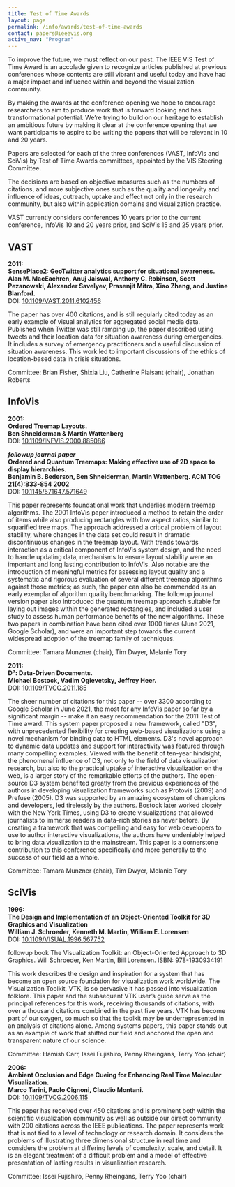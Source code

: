 ```yaml
---
title: Test of Time Awards
layout: page
permalink: /info/awards/test-of-time-awards
contact: papers@ieeevis.org
active_nav: "Program"
---
```


To improve the future, we must reflect on our past. The IEEE VIS Test of Time Award is an accolade given to recognize articles published at previous conferences whose contents are still vibrant and useful today and have had a major impact and influence within and beyond the visualization community.

By making the awards at the conference opening we hope to encourage researchers to aim to produce work that is forward looking and has transformational potential. We’re trying to build on our heritage to establish an ambitious future by making it clear at the conference opening that we want participants to aspire to be writing the papers that will be relevant in 10 and 20 years.

Papers are selected for each of the three conferences (VAST, InfoVis and SciVis) by Test of Time Awards committees, appointed by the VIS Steering Committee.

The decisions are based on objective measures such as the numbers of citations, and more subjective ones such as the quality and longevity and influence of ideas, outreach, uptake and effect not only in the research community, but also within application domains and visualization practice.

VAST currently considers conferences 10 years prior to the current conference, InfoVis 10 and 20 years prior, and SciVis 15 and 25 years prior. 

## VAST
<b>2011: <br>
SensePlace2: GeoTwitter analytics support for situational awareness.<br>
Alan M. MacEachren, Anuj Jaiswal, Anthony C. Robinson, Scott Pezanowski, Alexander Savelyev, Prasenjit Mitra, Xiao Zhang, and Justine Blanford.</b><br>
DOI: [10.1109/VAST.2011.6102456](https://doi.org/10.1109/VAST.2011.6102456)

The paper has over 400 citations, and is still regularly cited today as an early example of visual analytics for aggregated social media data. Published when Twitter was still ramping up, the paper described using tweets and their location data for situation awareness during emergencies.  It includes a survey of emergency practitioners and a useful discussion of situation awareness.  This work led to important discussions of the ethics of location-based data in crisis situations.

Committee: Brian Fisher, Shixia Liu, Catherine Plaisant (chair), Jonathan Roberts

## InfoVis
<b>2001: <br>
Ordered Treemap Layouts.<br>
Ben Shneiderman & Martin Wattenberg </b><br>
DOI: [10.1109/INFVIS.2000.885086](https://doi.org/10.1109/INFVIS.2000.885086)

<b>_followup journal paper_<br>
Ordered and Quantum Treemaps: Making effective use of 2D space to display hierarchies.<br>
Benjamin B. Bederson, Ben Shneiderman, Martin Wattenberg. ACM TOG 21(4):833-854 2002</b><br>
DOI: [10.1145/571647.571649]( https://doi.org/10.1145/571647.571649)

This paper represents foundational work that underlies modern treemap algorithms. The 2001 InfoVis paper introduced a method to retain the order of items while also producing rectangles with low aspect ratios, similar to squarified tree maps. The approach addressed a critical problem of layout stability, where changes in the data set could result in dramatic discontinuous changes in the treemap layout. With trends towards interaction as a critical component of InfoVis system design, and the need to handle updating data, mechanisms to ensure layout stability were an important and long lasting contribution to InfoVis. Also notable are the introduction of meaningful metrics for assessing layout quality and a systematic and rigorous evaluation of several different treemap algorithms against those metrics; as such, the paper can also be commended as an early exemplar of algorithm quality benchmarking. The followup journal version paper also introduced the quantum treemap approach suitable for laying out images within the generated rectangles, and included a user study to assess human performance benefits of the new algorithms. These two papers in combination have been cited over 1000 times (June 2021, Google Scholar), and were an important step towards the current widespread adoption of the treemap family of techniques. 

Committee: Tamara Munzner (chair), Tim Dwyer, Melanie Tory

<b>2011: <br>
D³: Data-Driven Documents.<br>
Michael Bostock, Vadim Ogievetsky, Jeffrey Heer.</b><br>
DOI: [10.1109/TVCG.2011.185](https://doi.org/10.1109/TVCG.2011.185)

The sheer number of citations for this paper -- over 3300 according to Google Scholar in June 2021, the most for any InfoVis paper so far by a significant margin -- make it an easy recommendation for the 2011 Test of Time award.  This system paper proposed a new framework, called "D3", with unprecedented flexibility for creating web-based visualizations using a novel mechanism for binding data to HTML elements. D3's novel approach to dynamic data updates and support for interactivity was featured through many compelling examples.  Viewed with the benefit of ten-year hindsight, the phenomenal influence of D3, not only to the field of data visualization research, but also to the practical uptake of interactive visualization on the web, is a larger story of the remarkable efforts of the authors.  The open-source D3 system benefited greatly from the previous experiences of the authors in developing visualization frameworks such as Protovis (2009) and Prefuse (2005). D3 was supported by an amazing ecosystem of champions and developers, led tirelessly by the authors. Bostock later worked closely with the New York Times, using D3 to create visualizations that allowed journalists to immerse readers in data-rich stories as never before. By creating a framework that was compelling and easy for web developers to use to author interactive visualizations, the authors have undeniably helped to bring data visualization to the mainstream. This paper is a cornerstone contribution to this conference specifically and more generally to the success of our field as a whole.

Committee: Tamara Munzner (chair), Tim Dwyer, Melanie Tory

## SciVis

<b>1996: <br>
The Design and Implementation of an Object-Oriented Toolkit for 3D Graphics and Visualization<br>
William J. Schroeder, Kenneth M. Martin, William E. Lorensen</b><br>
DOI: [10.1109/VISUAL.1996.567752]( https://doi.org/10.1109/VISUAL.1996.567752)

followup book
The Visualization Toolkit: an Object-Oriented Approach to 3D Graphics.
Will Schroeder, Ken Martin, Bill Lorensen.
ISBN: 978-1930934191

This work describes the design and inspiration for a system that has become an open source foundation for visualization work worldwide. The Visualization Toolkit, VTK, is so pervasive it has passed into visualization folklore. This paper and the subsequent VTK user’s guide serve as the principal references for this work, receiving thousands of citations, with over a thousand citations combined in the past five years. VTK has become part of our oxygen, so much so that the toolkit may be underrepresented in an analysis of citations alone. Among systems papers, this paper stands out as an example of work that shifted our field and anchored the open and transparent nature of our science.

Committee: Hamish Carr, Issei Fujishiro, Penny Rheingans, Terry Yoo (chair)

<b>2006: <br>
Ambient Occlusion and Edge Cueing for Enhancing Real Time Molecular Visualization.<br>
Marco Tarini, Paolo Cignoni, Claudio Montani.</b><br>
DOI: [10.1109/TVCG.2006.115](https://doi.org/10.1109/TVCG.2006.115)

This paper has received over 450 citations and is prominent both within the scientific visualization community as well as outside our direct community with 200 citations across the IEEE publications. The paper represents work that is not tied to a level of technology or research domain. It considers the problems of illustrating three dimensional structure in real time and considers the problem at differing levels of complexity, scale, and detail. It is an elegant treatment of a difficult problem and a model of effective presentation of lasting results in visualization research.

Committee: Issei Fujishiro, Penny Rheingans, Terry Yoo (chair)
